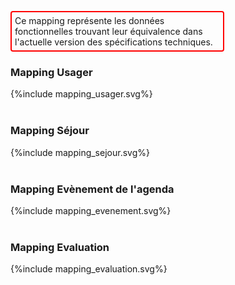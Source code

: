 <p style="padding: 5px; border-radius: 4px; border: 2px solid red; background: #11ffee00; width: 65%">
Ce mapping représente les données fonctionnelles trouvant leur équivalence dans l'actuelle version des spécifications techniques.
</p>

### Mapping Usager

<div>{%include mapping_usager.svg%}</div>
<br>

### Mapping Séjour

<div>{%include mapping_sejour.svg%}</div>
<br>

### Mapping Evènement de l'agenda

<div>{%include mapping_evenement.svg%}</div>
<br>


### Mapping Evaluation

<div>{%include mapping_evaluation.svg%}</div>
<br>